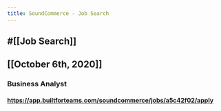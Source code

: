 ```yaml
---
title: SoundCommerce - Job Search
---
```


## #[[Job Search]]

## 

## [[October 6th, 2020]]
### Business Analyst
#### https://app.builtforteams.com/soundcommerce/jobs/a5c42f02/apply
